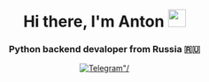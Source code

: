 <h1 align="center">Hi there, I'm Anton</a> 
<img src="https://github.com/blackcater/blackcater/raw/main/images/Hi.gif" height="32"/></h1>
<h3 align="center">Python backend devaloper from Russia 🇷🇺</h3>

<div id="socials" align="center">
  <a href="https://t.me/GromovAS21">
    <img src="https://img.shields.io/badge/LinkedIn-blue?/style=for-the-badge/logo=linkedin/logoColor=white" alt=Telegram"/>
  </a>
</div>
